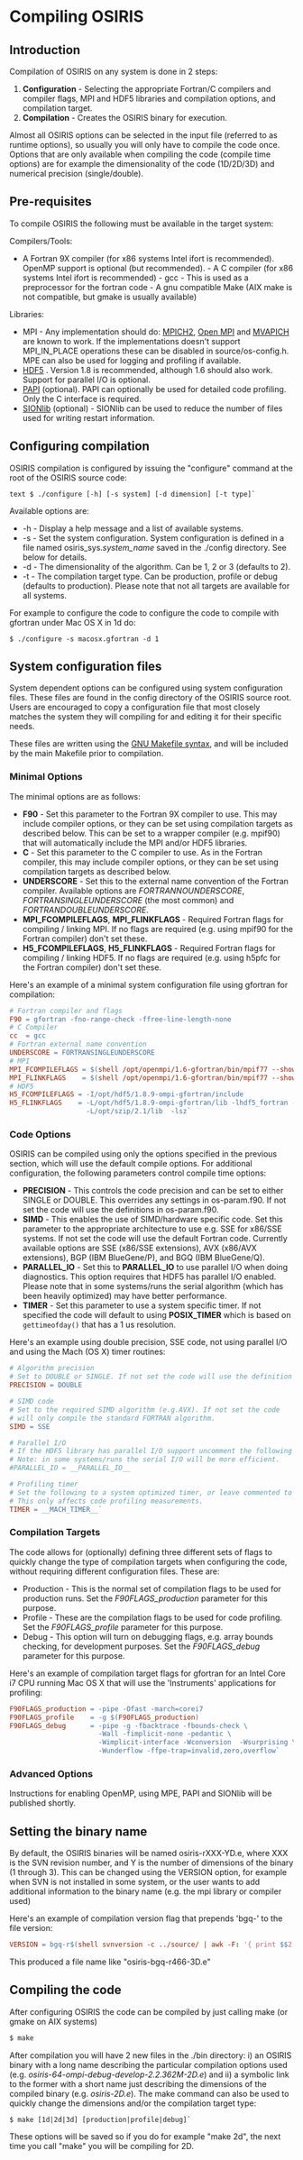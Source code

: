 # Compiling OSIRIS

## Introduction

Compilation of OSIRIS on any system is done in 2 steps:

1. **Configuration** - Selecting the appropriate Fortran/C compilers and compiler flags, MPI and HDF5 libraries and compilation options, and compilation target.
2. **Compilation** - Creates the OSIRIS binary for execution.

Almost all OSIRIS options can be selected in the input file (referred to as runtime options), so usually you will only have to compile the code once. Options that are only available when compiling the code (compile time options) are for example the dimensionality of the code (1D/2D/3D) and numerical precision (single/double).

## Pre-requisites

To compile OSIRIS the following must be available in the target system:

Compilers/Tools:

- A Fortran 9X compiler (for x86 systems Intel ifort is recommended). OpenMP support is optional (but recommended). - A C compiler (for x86 systems Intel ifort is recommended) - gcc - This is used as a preprocessor for the fortran code - A gnu compatible Make (AIX make is not compatible, but gmake is usually available)

Libraries:

- MPI - Any implementation should do: [MPICH2](http://www.mcs.anl.gov/research/projects/mpich2/), [Open MPI](http://www.open-mpi.org) and [MVAPICH](http://mvapich.cse.ohio-state.edu) are known to work. If the implementations doesn't support MPI_IN_PLACE operations these can be disabled in source/os-config.h. MPE can also be used for logging and profiling if available.
- [HDF5](http://www.hdfgroup.org/HDF5/) . Version 1.8 is recommended, although 1.6 should also work. Support for parallel I/O is optional.
- [PAPI](http://icl.cs.utk.edu/papi/) (optional). PAPI can optionally be used for detailed code profiling. Only the C interface is required.
- [SIONlib](http://www2.fz-juelich.de/jsc/sionlib) (optional) - SIONlib can be used to reduce the number of files used for writing restart information.

## Configuring compilation

OSIRIS compilation is configured by issuing the "configure" command at the root of the OSIRIS source code:

```text $ ./configure [-h] [-s system] [-d dimension] [-t type]` ```

Available options are:

- -h - Display a help message and a list of available systems.
- -s - Set the system configuration. System configuration is defined in a file named osiris_sys.*system_name* saved in the ./config directory. See below for details.
- -d - The dimensionality of the algorithm. Can be 1, 2 or 3 (defaults   to 2).
- -t - The compilation target type. Can be production, profile or debug (defaults to production). Please note that not all targets are available for all systems.

For example to configure the code to configure the code to compile with gfortran under Mac OS X in 1d do:

```
$ ./configure -s macosx.gfortran -d 1
```

## System configuration files

System dependent options can be configured using system configuration files. These files are found in the config directory of the OSIRIS source root. Users are encouraged to copy a configuration file that most closely matches the system they will compiling for and editing it for their specific needs.

These files are written using the [GNU Makefile syntax](http://www.gnu.org/software/make/), and will be included by the main Makefile prior to compilation.

### Minimal Options

The minimal options are as follows:

- **F90** - Set this parameter to the Fortran 9X compiler to use. This may include compiler options, or they can be set using compilation targets as described below. This can be set to a wrapper compiler (e.g. mpif90) that will automatically include the MPI and/or HDF5   libraries.
- **C** - Set this parameter to the C compiler to use. As in the Fortran compiler, this may include compiler options, or they can be set using compilation targets as described below.
- **UNDERSCORE** - Set this to the external name convention of the Fortran compiler. Available options are *FORTRANNOUNDERSCORE*, *FORTRANSINGLEUNDERSCORE* (the most common) and *FORTRANDOUBLEUNDERSCORE*.
- **MPI_FCOMPILEFLAGS**, **MPI_FLINKFLAGS** - Required Fortran flags for compiling / linking MPI. If no flags are required (e.g. using mpif90 for the Fortran compiler) don't set these.
- **H5_FCOMPILEFLAGS**, **H5_FLINKFLAGS** - Required Fortran flags for compiling / linking HDF5. If no flags are required (e.g. using h5pfc for the Fortran compiler) don't set these.

Here's an example of a minimal system configuration file using gfortran for compilation:

```Makefile
# Fortran compiler and flags
F90 = gfortran -fno-range-check -ffree-line-length-none
# C Compiler
cc  = gcc
# Fortran external name convention
UNDERSCORE = FORTRANSINGLEUNDERSCORE
# MPI
MPI_FCOMPILEFLAGS = $(shell /opt/openmpi/1.6-gfortran/bin/mpif77 --showme:compile)
MPI_FLINKFLAGS    = $(shell /opt/openmpi/1.6-gfortran/bin/mpif77 --showme:link)
# HDF5
H5_FCOMPILEFLAGS = -I/opt/hdf5/1.8.9-ompi-gfortran/include
H5_FLINKFLAGS    = -L/opt/hdf5/1.8.9-ompi-gfortran/lib -lhdf5_fortran -lhdf5 -lz -lm \
                   -L/opt/szip/2.1/lib  -lsz`
```

### Code Options

OSIRIS can be compiled using only the options specified in the previous section, which will use the default compile options. For additional configuration, the following parameters control compile time options:

- **PRECISION** - This controls the code precision and can be set to   either SINGLE or DOUBLE. This overrides any settings in os-param.f90. If not set the code will use the definitions in os-param.f90.
- **SIMD** - This enables the use of SIMD/hardware specific code. Set   this parameter to the appropriate architecture to use e.g. SSE for   x86/SSE systems. If not set the code will use the default Fortran   code. Currently available options are SSE (x86/SSE extensions), AVX   (x86/AVX extensions), BGP (IBM BlueGene/P), and BGQ (IBM BlueGene/Q).
- **PARALLEL_IO** - Set this to __PARALLEL_IO__ to use parallel I/O when doing diagnostics. This option requires that HDF5 has parallel I/O enabled. Please note that in some systems/runs the serial algorithm (which has been heavily optimized) may have better performance.
- **TIMER** - Set this parameter to use a system specific timer. If not specified the code will default to using __POSIX_TIMER__ which is based on `gettimeofday()` that has a 1 us resolution.

Here's an example using double precision, SSE code, not using parallel I/O and using the Mach (OS X) timer routines:

```Makefile
# Algorithm precision
# Set to DOUBLE or SINGLE. If not set the code will use the definition in os-param.f90
PRECISION = DOUBLE

# SIMD code
# Set to the required SIMD algorithm (e.g.AVX). If not set the code
# will only compile the standard FORTRAN algorithm.
SIMD = SSE

# Parallel I/O
# If the HDF5 library has parallel I/O support uncomment the following to use it.
# Note: in some systems/runs the serial I/O will be more efficient.
#PARALLEL_IO = __PARALLEL_IO__

# Profiling timer
# Set the following to a system optimized timer, or leave commented to use a default one.
# This only affects code profiling measurements.
TIMER = __MACH_TIMER__`
```

### Compilation Targets

The code allows for (optionally) defining three different sets of flags to quickly change the type of compilation targets when configuring the code, without requiring different configuration files. These are:

- Production - This is the normal set of compilation flags to be used for production runs. Set the *F90FLAGS_production* parameter for this purpose.
- Profile - These are the compilation flags to be used for code profiling. Set the *F90FLAGS_profile* parameter for this purpose.
- Debug - This option will turn on debugging flags, e.g. array bounds checking, for development purposes. Set the *F90FLAGS_debug* parameter for this purpose.

Here's an example of compilation target flags for gfortran for an Intel Core i7 CPU running Mac OS X that will use the 'Instruments' applications for profiling:

```Makefile
F90FLAGS_production = -pipe -Ofast -march=corei7
F90FLAGS_profile    = -g $(F90FLAGS_production)
F90FLAGS_debug      = -pipe -g -fbacktrace -fbounds-check \
                      -Wall -fimplicit-none -pedantic \
                      -Wimplicit-interface -Wconversion  -Wsurprising \
                      -Wunderflow -ffpe-trap=invalid,zero,overflow`
```

### Advanced Options

Instructions for enabling OpenMP, using MPE, PAPI and SIONlib will be published shortly.

## Setting the binary name

By default, the OSIRIS binaries will be named osiris-rXXX-YD.e, where XXX is the SVN revision number, and Y is the number of dimensions of the binary (1 through 3). This can be changed using the VERSION option, for example when SVN is not installed in some system, or the user wants to add additional information to the binary name (e.g. the mpi library or compiler used)

Here's an example of compilation version flag that prepends 'bgq-' to the file version:

```Makefile
VERSION = bgq-r$(shell svnversion -c ../source/ | awk -F: '{ print $$2 }' )
```

This produced a file name like "osiris-bgq-r466-3D.e"

## Compiling the code

After configuring OSIRIS the code can be compiled by just calling make (or gmake on AIX systems)

```bash
$ make
```

After compilation you will have 2 new files in the ./bin directory: i) an OSIRIS binary with a long name describing the particular compilation options used (e.g. *osiris-64-ompi-debug-develop-2.2.362M-2D.e*) and ii) a symbolic link to the former with a short name just describing the dimensions of the compiled binary (e.g. *osiris-2D.e*). The make command can also be used to quickly change the dimensions and/or the compilation target type:

```
$ make [1d|2d|3d] [production|profile|debug]`
```

These options will be saved so if you do for example "make 2d", the next time you call "make" you will be compiling for 2D.